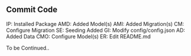 ## Commit Code
IP: Installed Package
AMD: Added Model(s)
AMI: Added Migration(s)
CM: Configure Migration
SE: Seeding Added
GI: Modify config/config.json
AD: Added Data
CMO: Configure Model(s)
ER: Edit README.md

To be Continued..
